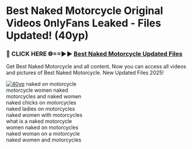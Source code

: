 # Best Naked Motorcycle Original Videos 0nlyFans Leaked - Files Updated! (40yp)

<h3>🔴 CLICK HERE 🌐==►► <a href="https://tinyurl.com/up5wt9bj" rel="nofollow">Best Naked Motorcycle Updated Files</a></h3>

Get Best Naked Motorcycle and all content. Now you can access all videos and pictures of Best Naked Motorcycle. New Updated Files 2025!

[![40yp](https://i.imgur.com/ABiUzMV.gif)](https://tinyurl.com/up5wt9bj)
naked on motorcycle<br>
motorcycle women naked<br>
motorcycles and naked women<br>
naked chicks on motorcycles<br>
naked ladies on motorcycles<br>
naked women with motorcycles<br>
what is a naked motorcycle<br>
women naked on motorcycles<br>
naked woman on a motorcycle<br>
naked women and motorcycles